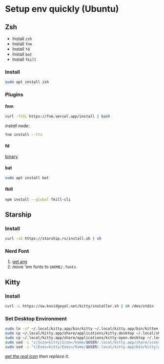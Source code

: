 # Setup env quickly (Ubuntu)

## Zsh

- Install `zsh`
- Install `fnm`
- Install `fd`
- Install `bat`
- Install `fkill`

### Install

```bash
sudo apt install zsh
```

### Plugins

#### fnm

```bash
curl -fsSL https://fnm.vercel.app/install | bash
```

_install node_:
```bash
fnm install --lts
```

#### fd

[binary](https://github.com/sharkdp/fd?tab=readme-ov-file#installation)

#### bat

```bash
sudo apt install bat
```

#### fkill

```bash
npm install --global fkill-cli
```

## Starship

### Install

```bash
curl -sS https://starship.rs/install.sh | sh
```

### Nerd Font

1. [get any](https://www.nerdfonts.com/)
2. move 'em fonts to `$HOME/.fonts`

## Kitty

### Install

```bash
curl -L https://sw.kovidgoyal.net/kitty/installer.sh | sh /dev/stdin
```

### Set Desktop Environment

```bash
sudo ln -sf ~/.local/kitty.app/bin/kitty ~/.local/kitty.app/bin/kitten /usr/bin/
sudo cp ~/.local/kitty.app/share/applications/kitty.desktop ~/.local/share/applications/
sudo cp ~/.local/kitty.app/share/applications/kitty-open.desktop ~/.local/share/applications/
sudo sed -i "s|Icon=kitty|Icon=/home/$USER/.local/kitty.app/share/icons/hicolor/256x256/apps/kitty.png|g" ~/.local/share/applications/kitty*.desktop
sudo sed -i "s|Exec=kitty|Exec=/home/$USER/.local/kitty.app/bin/kitty|g" ~/.local/share/applications/kitty*.desktop
```

_[get the real icon](https://github.com/kovidgoyal/kitty/issues/3618) then replace it._
